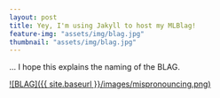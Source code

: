 ```yaml
---
layout: post
title: Yey, I'm using Jakyll to host my MLBlag!
feature-img: "assets/img/blag.jpg"
thumbnail: "assets/img/blag.jpg"
---
```


... I hope this explains the naming of the BLAG.


[![BLAG]({{ site.baseurl
   }}/images/mispronouncing.png)]({{page.url}})
